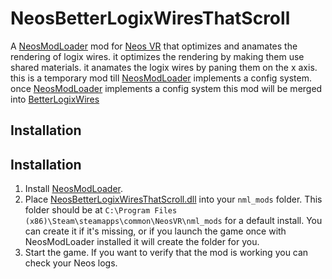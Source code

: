 # NeosBetterLogixWiresThatScroll

A [NeosModLoader](https://github.com/zkxs/NeosModLoader) mod for [Neos VR](https://neos.com/) that optimizes and anamates the rendering of logix wires. it optimizes the rendering by making them use shared materials. it anamates the logix wires by paning them on the x axis. this is a temporary mod till [NeosModLoader](https://github.com/zkxs/NeosModLoader) implements a config system. once [NeosModLoader](https://github.com/zkxs/NeosModLoader) implements a config system this mod will be merged into [BetterLogixWires](https://github.com/eia485/NeosBetterLogixWires/)

## Installation
## Installation
1. Install [NeosModLoader](https://github.com/zkxs/NeosModLoader).
1. Place [NeosBetterLogixWiresThatScroll.dll](https://github.com/eia485/NeosBetterLogixWiresThatScroll/releases/latest/download/BetterLogixWiresThatScroll.dll) into your `nml_mods` folder. This folder should be at `C:\Program Files (x86)\Steam\steamapps\common\NeosVR\nml_mods` for a default install. You can create it if it's missing, or if you launch the game once with NeosModLoader installed it will create the folder for you.
1. Start the game. If you want to verify that the mod is working you can check your Neos logs.
